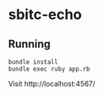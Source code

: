 # sbitc-echo

## Running

    bundle install
    bundle exec ruby app.rb

Visit http://localhost:4567/
